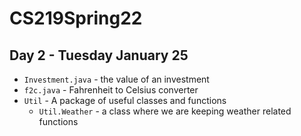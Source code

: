 # CS219Spring22

## Day 2 - Tuesday January 25
- `Investment.java` - the value of an investment
- `f2c.java` - Fahrenheit to Celsius converter
- `Util` - A package of useful classes and functions
  + `Util.Weather` - a class where we are keeping weather related functions
